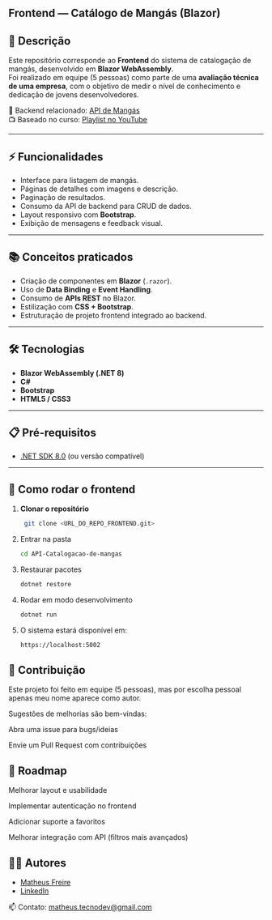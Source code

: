 ## Frontend — Catálogo de Mangás (Blazor)

## 📖 Descrição
Este repositório corresponde ao **Frontend** do sistema de catalogação de mangás, desenvolvido em **Blazor WebAssembly**.  
Foi realizado em equipe (5 pessoas) como parte de uma **avaliação técnica de uma empresa**, com o objetivo de medir o nível de conhecimento e dedicação de jovens desenvolvedores.  

🔗 Backend relacionado: [API de Mangás](https://github.com/Matheus-TecDev/Projeto-Biblioteca-BlazorMangas)  
📺 Baseado no curso: [Playlist no YouTube](https://www.youtube.com/playlist?list=PLJ4k1IC8GhW1ge0aNQ9kjPDxaB1Hl5Mn_)

---

## ⚡ Funcionalidades
- Interface para listagem de mangás.
- Páginas de detalhes com imagens e descrição.
- Paginação de resultados.
- Consumo da API de backend para CRUD de dados.
- Layout responsivo com **Bootstrap**.
- Exibição de mensagens e feedback visual.

---

## 📚 Conceitos praticados
- Criação de componentes em **Blazor** (`.razor`).
- Uso de **Data Binding** e **Event Handling**.
- Consumo de **APIs REST** no Blazor.
- Estilização com **CSS + Bootstrap**.
- Estruturação de projeto frontend integrado ao backend.

---

## 🛠️ Tecnologias
- **Blazor WebAssembly (.NET 8)**
- **C#**
- **Bootstrap**
- **HTML5 / CSS3**

---

## 📋 Pré-requisitos

- [.NET SDK 8.0](https://dotnet.microsoft.com/en-us/download) (ou versão compatível)

---

## 🚀 Como rodar o frontend

1. **Clonar o repositório**
   ```bash
	git clone <URL_DO_REPO_FRONTEND.git>
2. Entrar na pasta
	```bash
	cd API-Catalogacao-de-mangas
3. Restaurar pacotes
	```bash
	dotnet restore

4. Rodar em modo desenvolvimento
	```bash
	dotnet run
	
5. O sistema estará disponível em:
	```bash	
	https://localhost:5002


## 🤝 Contribuição


Este projeto foi feito em equipe (5 pessoas), mas por escolha pessoal apenas meu nome aparece como autor.


Sugestões de melhorias são bem-vindas:


Abra uma issue para bugs/ideias


Envie um Pull Request com contribuições


## 📌 Roadmap


 Melhorar layout e usabilidade
 

 Implementar autenticação no frontend
 

 Adicionar suporte a favoritos
 

 Melhorar integração com API (filtros mais avançados)

 

## 👨‍💻 Autores

- [Matheus Freire](https://github.com/Matheus-TecDev)  
- [LinkedIn](https://www.linkedin.com/in/matheus-freire-martins-da-costa-318622376/) 
 
📫 Contato: [matheus.tecnodev@gmail.com](mailto:matheus.tecnodev@gmail.com)
